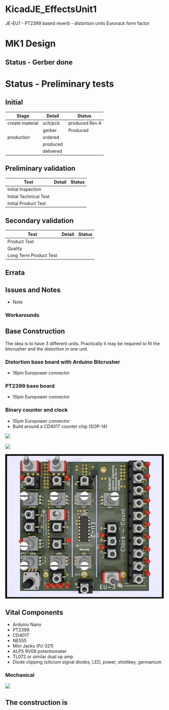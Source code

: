 # KicadJE_EffectsUnit1
JE-EU1 - PT2399 based reverb - distortion units
Eurorack form factor

# MK1 Design
## Status - Gerber done
# Status - Preliminary tests
## Initial 
| Stage  | Detail | Status |
| ------------- | ------------- | ------------- |
| create material  | sch/pcb | produced Rev A  |
| | gerber | Produced |
| production  | ordered  |  |
|  | produced |  |
|  | delivered |  |
## Preliminary validation
| Test  | Detail | Status |
| ------------- | ------------- | ------------- |
| Initial Inspection |  |  |
| Initial Technical Test |   |  |
| Initial Product Test |   |  |

## Secondary validation
| Test  | Detail | Status |
| ------------- | ------------- |------------- |
| Product Test |  | |
| Quality |  | |
| Long Term Product Test | |  |

## Errata
## Issues and Notes
 * Note
### Workarounds

## Base Construction 
The idea is to have 3 different units.
Practically it may be required to fit the bitcrusher and the distortion in one unit.
### Distortion base board with Arduino Bitcrusher
 - 16pin Europower connector
### PT2399 base board 
 - 10pin Europower connector
### Binary counter and clock
 - 10pin Europower connector
 - Build around a CD4017 counter chip (SOP-14)
 
![](KicadJE-EU1-MK1-RevA-Schematic.png) 
 
![](KicadJE-EU1-MK1-RevA-Top3D.png)

![](KicadJE-EffectsUnit1_3D2.png)

## Vital Components
 - Arduino Nano
 - PT2399
 - CD4017
 - NE555
 - Mini Jacks (PJ-321) 
 - ALPS RV09 potentiometer
 - TL072 or similar dual op amp
 - Diode clipping (silicium signal diodes, LED, power, shottkey, germanium
 
### Mechanical
![](EU1-MK1-mechanical.png)

The construction is 
-----------------------------------------------------
